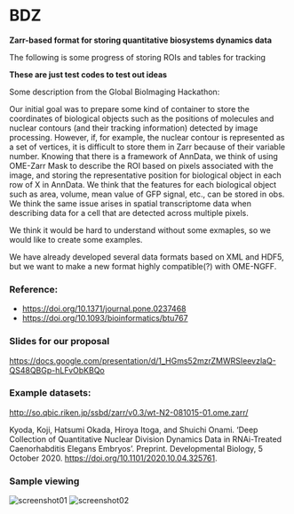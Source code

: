 # BDZ
**Zarr-based format for storing quantitative biosystems dynamics data**

The following is some progress of storing ROIs and tables for tracking

**These are just test codes to test out ideas**

Some description from the Global BioImaging Hackathon:

Our initial goal was to prepare some kind of container to store the coordinates of biological objects such as the positions of molecules and nuclear contours (and their tracking information) detected by image processing.
However, if, for example, the nuclear contour is represented as a set of vertices, it is difficult to store them in Zarr because of their variable number.
Knowing that there is a framework of AnnData, we think of using OME-Zarr Mask to describe the ROI based on pixels associated with the image, and storing the representative position for biological object in each row of X in AnnData. We think that the features for each biological object such as area, volume, mean value of GFP signal, etc., can be stored in obs.
We think the same issue arises in spatial transcriptome data when describing data for a cell that are detected across multiple pixels.

We think it would be hard to understand without some exmaples, so we would like to create some examples.

We have already developed several data formats based on XML and HDF5, but we want to make a new format highly compatible(?) with OME-NGFF.

### Reference:
- https://doi.org/10.1371/journal.pone.0237468
- https://doi.org/10.1093/bioinformatics/btu767

### Slides for our proposal
https://docs.google.com/presentation/d/1_HGms52mzrZMWRSIeevzlaQ-QS48QBGp-hLFvObKBQo

### Example datasets:

http://so.qbic.riken.jp/ssbd/zarr/v0.3/wt-N2-081015-01.ome.zarr/

Kyoda, Koji, Hatsumi Okada, Hiroya Itoga, and Shuichi Onami. ‘Deep Collection of Quantitative Nuclear Division Dynamics Data in RNAi-Treated Caenorhabditis Elegans Embryos’. Preprint. Developmental Biology, 5 October 2020. https://doi.org/10.1101/2020.10.04.325761.

### Sample viewing
![screenshot01](https://user-images.githubusercontent.com/17229969/162355694-a37fa183-3407-4e37-a855-5cbac19c85b7.png)
![screenshot02](https://user-images.githubusercontent.com/17229969/162355708-9380052a-3f8d-470e-ba5c-1113f4710b48.png)
